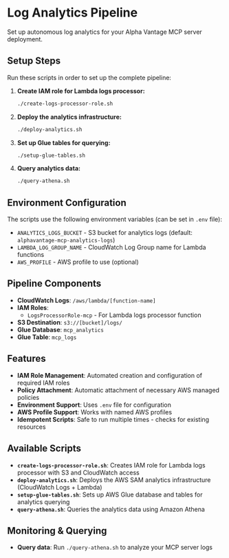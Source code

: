 # Log Analytics Pipeline

Set up autonomous log analytics for your Alpha Vantage MCP server deployment.

## Setup Steps

Run these scripts in order to set up the complete pipeline:

1. **Create IAM role for Lambda logs processor:**
   ```bash
   ./create-logs-processor-role.sh
   ```

2. **Deploy the analytics infrastructure:**
   ```bash
   ./deploy-analytics.sh
   ```

3. **Set up Glue tables for querying:**
   ```bash
   ./setup-glue-tables.sh
   ```

4. **Query analytics data:**
   ```bash
   ./query-athena.sh
   ```

## Environment Configuration

The scripts use the following environment variables (can be set in `.env` file):

- `ANALYTICS_LOGS_BUCKET` - S3 bucket for analytics logs (default: `alphavantage-mcp-analytics-logs`)
- `LAMBDA_LOG_GROUP_NAME` - CloudWatch Log Group name for Lambda functions
- `AWS_PROFILE` - AWS profile to use (optional)

## Pipeline Components

- **CloudWatch Logs**: `/aws/lambda/[function-name]`
- **IAM Roles**:
  - `LogsProcessorRole-mcp` - For Lambda logs processor function
- **S3 Destination**: `s3://[bucket]/logs/`
- **Glue Database**: `mcp_analytics`
- **Glue Table**: `mcp_logs`

## Features

- **IAM Role Management**: Automated creation and configuration of required IAM roles
- **Policy Attachment**: Automatic attachment of necessary AWS managed policies
- **Environment Support**: Uses `.env` file for configuration
- **AWS Profile Support**: Works with named AWS profiles
- **Idempotent Scripts**: Safe to run multiple times - checks for existing resources

## Available Scripts

- **`create-logs-processor-role.sh`**: Creates IAM role for Lambda logs processor with S3 and CloudWatch access
- **`deploy-analytics.sh`**: Deploys the AWS SAM analytics infrastructure (CloudWatch Logs + Lambda)
- **`setup-glue-tables.sh`**: Sets up AWS Glue database and tables for analytics querying
- **`query-athena.sh`**: Queries the analytics data using Amazon Athena

## Monitoring & Querying

- **Query data**: Run `./query-athena.sh` to analyze your MCP server logs